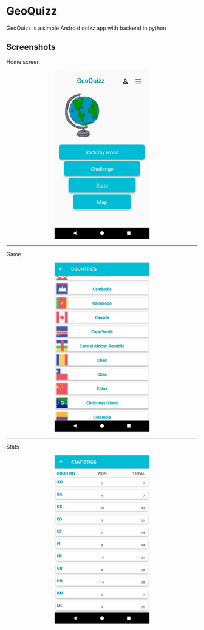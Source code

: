# GeoQuizz

GeoQuizz is a simple Android quizz app with backend in python

## Screenshots

Home screen
<p align="center">
<img width="250" src="main.png">
</p> 

---

Game
<p align="center">
<img width="250" src="rock_my_world.png">
</p> 

---

Stats
<p align="center">
<img width="250" src="stats.png">
</p> 
